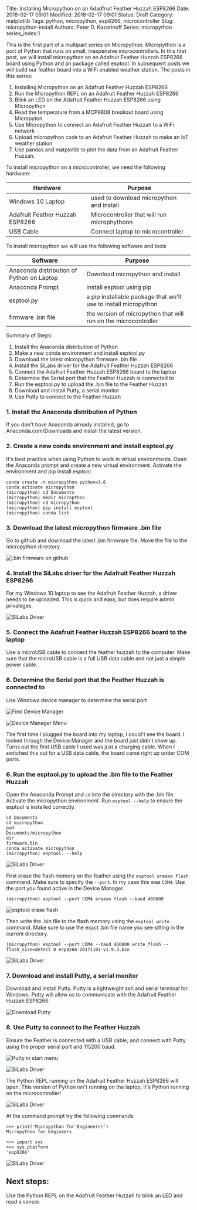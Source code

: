 Title: Installing Micropython on an Adadfruit Feather Huzzah ESP8266
Date: 2018-02-17 09:01
Modified: 2018-02-17 09:01
Status: Draft
Category: matplotlib
Tags: python, micropython, esp8266, microcontroller
Slug: micropython-install
Authors: Peter D. Kazarinoff
Series: micropython
series_index:1

This is the first part of a multipart series on Micropython. Micropython is a port of Python that runs on small, inexpensive microcontrollers. In this first post, we will install micropython on an Adafruit Feather Huzzah ESP8266 board using Python and an package called esptool. In subsequent posts we will build our feather board into a WiFi enabled weather station. The posts in this series:

1. Installing Micropython on an Adafruit Feather Huzzah ESP8266
2. Run the Micropython REPL on an Adafruit Feather Huzzah ESP8266
3. Blink an LED on the Adafruit Feather Huzzah ESP8266 using Micropython
4. Read the temperature from a MCP9808 breakout board using Micropyton
5. Use Micropython to connect an Adafruit Feather Huzzah to a WiFi network
6. Upload micropython code to an Adafruit Feather Huzzah to make an IoT weather station
7. Use pandas and matplotlib to plot the data from an Adafruit Feather Huzzah.

To install micropython on a microcontroller, we need the following hardware:

| Hardware | Purpose |
|---|---|
| Windows 10 Laptop | used to download micropython and install |
| Adafruit Feather Huzzah ESP8266 | Microcontroller that will run microphythonn |
| USB Cable | Connect laptop to microcontroller |

To install micropython we will use the following software and tools

| Software | Purpose |
| --- | --- |
| Anaconda distribution of Python on Laptop | Download micropython and install |
| Anaconda Prompt | install esptool using pip |
| esptool.py | a pip installable package that we'll use to install micropython |
| firmware .bin file | the version of micropython that will run on the microcontroller |

Summary of Steps:

1. Install the Anaconda distribution of Python
2. Make a new conda environment and install esptool.py
3. Download the latest micropython firmware .bin file
4. Install the SiLabs driver for the Adafruit Feather Huzzah ESP8266
5. Connect the Adafruit Feather Huzzah ESP8266 board to the laptop
6. Determine the Serial port that the Feather Huzzah is connected to
7. Run the esptool.py to upload the .bin file to the Feather Huzzah
8. Download and install Putty, a serial monitor
9. Use Putty to connect to the Feather Huzzah

### 1. Install the Anaconda distribution of Python

If you don't have Anaconda already installed, go to Anaconda.com/Downloads and install the latest version.

### 2. Create a new conda environment and install esptool.py

It's best practice when using Python to work in virtual environments. Open the Anaconda prompt and create a new virtual environment. Activate the environment and pip install esptool.

```
conda create -n micropython python=3.6
conda activate micropython
(micropython) cd Documents
(micropython) mkdir micropthon
(micropython) cd micropython
(micropython) pip install esptool
(micropython) conda list
```

### 3. Download the latest micropython firmware .bin file

Go to github and download the latest .bin firmware file. Move the file to the micropython directory.

![.bin firmware on github]({filename}/posts/micropython/firmware_download_page.PNG)

### 4. Install the SiLabs driver for the Adafruit Feather Huzzah ESP8266

For my Windows 10 laptop to see the Adafruit Feather Huzzah, a driver needs to be uploaded. This is quick and easy, but does require admin privaleges.

![SiLabs Driver]({filename}/posts/micropython/download_silabs_driver.PNG)

### 5. Connect the Adafruit Feather Huzzah ESP8266 board to the laptop

Use a microUSB cable to connect the feather huzzah to the computer. Make sure that the microUSB cable is a full USB data cable and not just a simple power cable.

### 6. Determine the Serial port that the Feather Huzzah is connected to

Use Windows device manager to determine the serial port 

![Find Device Manager]({filename}/posts/micropython/find_device_manager.png)

![Device Manager Menu]({filename}/posts/micropython/device_manager_menu.png)

 The first time I plugged the board into my laptop, I could't see the board. I looked through the Device Manager and the board just didn't show up. Turns out the first USB cable I used was just a charging cable. When I switched this out for a USB data cable, the board came right up under COM ports. 

### 6. Run the esptool.py to upload the .bin file to the Feather Huzzah

Open the Anaconda Prompt and ```cd``` into the directory with the .bin file. Activate the micropython environment. Run ```esptool --help``` to ensure the esptool is installed correctly. 

```
cd Documents
cd micropython
pwd
Documents/micropython
dir
firmware.bin
conda activate micropython
(micropython) esptool. --help
```

![SiLabs Driver]({filename}/posts/micropython/esptool_help.PNG)

First erase the flash memory on the feather using the ```esptool erease flash``` command. Make sure to specify the ```--port```. In my case this was ```COM4```. Use the port you found active in the Device Manager.

```
(micropython) esptool --port COM4 erease flash --baud 460800
```

![esptool erase flash]({filename}/posts/micropython/esptool_erase_flash.PNG)

Then write the .bin file to the flash memory using the ```esptool write``` command. Make sure to use the exact .bin file name you see sitting in the current directory.

```
(micropython) esptool --port COM4 --baud 460800 write_flash --flash_size=detect 0 esp8266-20171101-v1.9.3.bin
```

![SiLabs Driver]({filename}/posts/micropython/esptool_write_flash.PNG)

### 7. Download and install Putty, a serial monitor

Download and install Putty. Putty is a lightweight ssh and serial terminal for Windows. Putty will allow us to communicate with the Adafruit Feather Huzzah ESP8266.

![Download Putty]({filename}/posts/micropython/download_putty.PNG)

### 8. Use Putty to connect to the Feather Huzzah

Ensure the Feather is connected with a USB cable, and connect with Putty using the proper serial port and 115200 baud.

![Putty in start menu]({filename}/posts/micropython/putty_in_start_menu.png)

![SiLabs Driver]({filename}/posts/micropython/putty_config.PNG)

The Python REPL running on the Adafruit Feather Huzzah ESP8266 will open. This version of Python isn't running on the laptop, it's Python running on the microcontroller!

![SiLabs Driver]({filename}/posts/micropython/REPL_prompt.PNG)

At the command prompt try the following commands

```
>>> print('Micropython for Engineers!')
Micropython for Engineers
```

```
>>> import sys
>>> sys.platform
'esp8266'
```

![SiLabs Driver]({filename}/posts/micropython/sys_dot_platform.PNG)

## Next steps:
Use the Python REPL on the Adafruit Feather Huzzah to blink an LED and read a sensor.